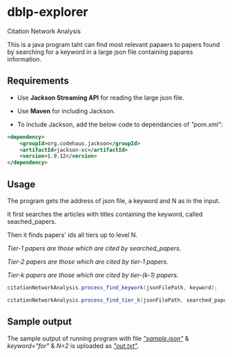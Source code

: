 # dblp-explorer
Citation Network Analysis

This is a java program taht can find most relevant papaers to papers found by searching for a keyword in a large json file containing papares information.

## Requirements
- Use **Jackson Streaming API** for reading the large json file.

- Use **Maven** for including Jackson.

- To include Jackson, add the below code to dependancies of *"pom.xml"*:
```xml
<dependency>
    <groupId>org.codehaus.jackson</groupId>
    <artifactId>jackson-xc</artifactId>
    <version>1.9.12</version>
</dependency>
```

## Usage
The program gets the address of json file, a keyword and N as in the input.

It first searches the articles with titles containing the keyword, called seached_papers.

Then it finds papers' ids all tiers up to level N.

*Tier-1 papers are those which are cited by searched_papers.*

*Tier-2 papers are those which are cited by tier-1 papers.*

*Tier-k papers are those which are cited by tier-(k-1) papers.*

```java
citationNetworkAnalysis.process_find_keywork(jsonFilePath, keyword);            // returns searched_papers

citationNetworkAnalysis.process_find_tier_k(jsonFilePath, searched_papers);     // returns papers cited by searched_papers
```

## Sample output
The sample output of running program with file [*"sample.json"*](https://github.com/salidotir/dblp-explorer/blob/main/sample.json) & *keyword="for"* & *N=2* is uploaded as [*"out.txt"*](https://github.com/salidotir/dblp-explorer/blob/main/out.txt).
